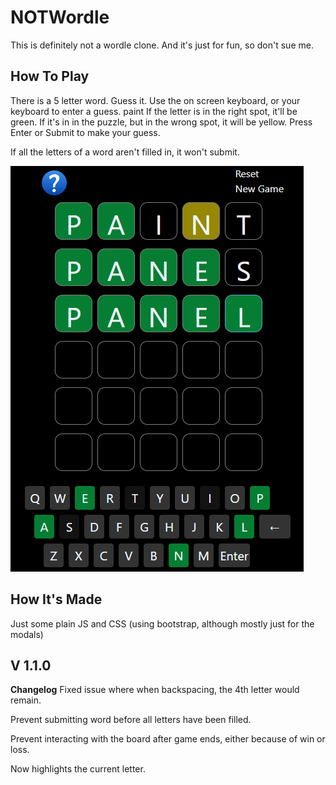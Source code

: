 # NOTWordle
This is definitely not a wordle clone. And it's just for fun, so don't sue me.

How To Play
---

There is a 5 letter word. Guess it.
Use the on screen keyboard, or your keyboard to enter a guess.
paint
If the letter is in the right spot, it'll be green.
If it's in in the puzzle, but in the wrong spot, it will be yellow.
Press Enter or Submit to make your guess.

If all the letters of a word aren't filled in, it won't submit.

![image](images/game.png)

How It's Made
---

Just some plain JS and CSS (using bootstrap, although mostly just for the modals)

V 1.1.0
---
**Changelog**
Fixed issue where when backspacing, the 4th letter would remain.  

Prevent submitting word before all letters have been filled.

Prevent interacting with the board after game ends, either because of win or loss. 

Now highlights the current letter.

